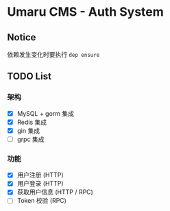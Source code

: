 # Umaru CMS - Auth System

## Notice

依赖发生变化时要执行 `dep ensure`

## TODO List

### 架构

* [x] MySQL + gorm 集成
* [x] Redis 集成
* [x] gin 集成
* [ ] grpc 集成

### 功能

* [x] 用户注册 (HTTP)
* [x] 用户登录 (HTTP)
* [x] 获取用户信息 (HTTP / RPC)
* [ ] Token 校验 (RPC)
